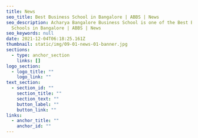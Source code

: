 ```yaml
---
title: News
seo_title: Best Business School in Bangalore | ABBS | News
seo_description: Acharya Bangalore Business School is one of the Best Business
  Schools in Bangalore | ABBS | News
seo_keywords: null
date: 2021-12-04T06:18:25.161Z
thumbnail: static/img/09-01-news-01-banner.jpg
sections:
  - type: anchor_section
    links: []
logo_section:
  - logo_title: ""
    logo_link: ""
text_section:
  - section_id: ""
    section_title: ""
    section_text: ""
    button_label: ""
    button_link: ""
links:
  - anchor_title: ""
    anchor_id: ""
---
```

